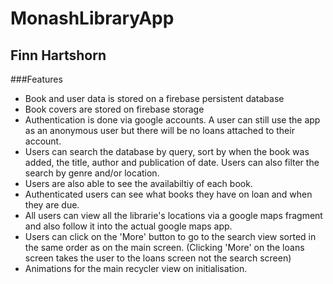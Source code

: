 # MonashLibraryApp
## Finn Hartshorn

###Features
- Book and user data is stored on a firebase persistent database
- Book covers are stored on firebase storage
- Authentication is done via google accounts. A user can still use the app as an anonymous user but there will be no loans attached to their account.
- Users can search the database by query, sort by when the book was added, the title, author and publication of date. Users can also filter the search by genre and/or location.
- Users are also able to see the availabiltiy of each book.
- Authenticated users can see what books they have on loan and when they are due.
- All users can view all the librarie's locations via a google maps fragment and also follow it into the actual google maps app.
- Users can click on the 'More' button to go to the search view sorted in the same order as on the main screen. (Clicking 'More' on the loans screen takes the user to the loans screen not the search screen)
- Animations for the main recycler view on initialisation.

